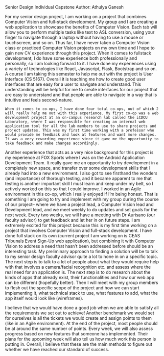 Senior Design Individual Capstone
Author: Athulya Ganesh 

For my senior design project, I am working on a project that combines Computer Vision and full-stack development. My group and I are creating a web application to showcase the benefits of Computer Vision. Each tab will allow you to perform multiple tasks like text to ASL conversion, using your finger to navigate through a laptop without having to use a mouse or touchscreen, and so on. Thus far, I have never taken a Computer Vision class or practiced Computer Vision projects on my own time and I hope to gain new CV experience through this project. When it comes to fullstack development, I do have some experience both professionally and personally, so I am looking forward to it. I have done my experiences using a variety of technologies like React, Javascript, Flask, Bootstrap and so on. A course I am taking this semester to help me out with the project is User Interface (CS 5167). Overall it is teaching me how to create good user interfaces that are easy for a user to navigate and understand. This understanding will be helpful for me to create interfaces for our project that are easy to understand and that people are able to navigate in a way that is intuitive and feels second-nature. 

	When it comes to co-ops, I have done four total co-ops, out of which 2 will really help me out with this experience. My first co-op was a web development project at an on-campus research lab called the iCDCU Laboratory, where I was responsible for creating an internal web application tool for all the lab members to use to share projects and project updates. This was my first time working with a professor who would provide me feedback and look at features and want more changes. It was a very rewarding experience since it gave me the opportunity to take feedback and make changes accordingly. 

Another experience that acts as a very nice background for this project is my experience at FOX Sports where I was on the Android Application Development Team. It really gave me an opportunity to try development in a completely new space, and transfer over some development skills that I already had into a new environment. I also got to see firsthand the wonders (and importance) of thorough testing, and it became apparent to me that testing is another important skill I must learn and keep under my belt, so I actively worked on this so that I could improve. I worked in an Agile environment in this co-op, which I really enjoyed if I’m being honest. That is something I am going to try and implement with my group during the course of our project– where we have a project lead, a Computer Vision lead and Development lead, and we meet weekly to do updates and set goals for the next week. Every two weeks, we will have a meeting with Dr Aurisano (our faculty advisor) to get feedback and let her in on future steps. 
I am extremely excited for this project because this is my first time working on a project that involves Computer Vision and full-stack development. I have done full stack on its own (current project I am working on is CEAS Tribunals Event Sign-Up web application), but combining it with Computer Vision to address a need that hasn’t been addressed before should be an interesting task. My preliminary approach to finding a solution will be to talk to my senior design faculty advisor quite a lot to hone in on a specific topic. The next step is to talk to a lot of people about what they would require help with that involves a camera/facial recognition etc. and assess where the real need for an application is. The next step is to do research about the kinds of apps that already exist, their functionalities and how our web app can be different (hopefully better). Then I will meet with my group members to flesh out the specific scope of the project and how we can start implementing it, what technical stack to use, what features to add, what the app itself would look like (wireframes). 

I believe that we would have done a good job when we are able to satisfy all the requirements we set out to achieve! Another benchmark we would set for ourselves is all the tickets we would create and assign points to them (like in an Agile environment). At the end of the project, most people should be at around the same number of points. Every week, we will also assess progress based on new features that someone has implemented. Their plans for the upcoming week will also tell us how much work this person is putting in. Overall, I believe that these are the main methods to figure out whether we have reached our standard of success. 



